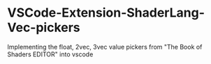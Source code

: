 # VSCode-Extension-ShaderLang-Vec-pickers
Implementing the float, 2vec, 3vec value pickers from "The Book of Shaders EDITOR" into vscode
